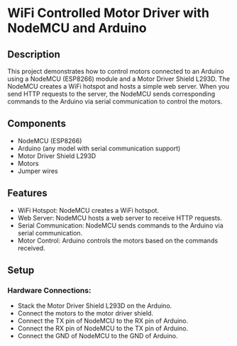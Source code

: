 # WiFi Controlled Motor Driver with NodeMCU and Arduino

## Description
This project demonstrates how to control motors connected to an Arduino using a NodeMCU (ESP8266) module and a Motor Driver Shield L293D. The NodeMCU creates a WiFi hotspot and hosts a simple web server. When you send HTTP requests to the server, the NodeMCU sends corresponding commands to the Arduino via serial communication to control the motors.

## Components
- NodeMCU (ESP8266)
- Arduino (any model with serial communication support)
- Motor Driver Shield L293D
- Motors
- Jumper wires

## Features
- WiFi Hotspot: NodeMCU creates a WiFi hotspot.
- Web Server: NodeMCU hosts a web server to receive HTTP requests.
- Serial Communication: NodeMCU sends commands to the Arduino via serial communication.
- Motor Control: Arduino controls the motors based on the commands received.

## Setup

### Hardware Connections:
- Stack the Motor Driver Shield L293D on the Arduino.
- Connect the motors to the motor driver shield.
- Connect the TX pin of NodeMCU to the RX pin of Arduino.
- Connect the RX pin of NodeMCU to the TX pin of Arduino.
- Connect the GND of NodeMCU to the GND of Arduino.

